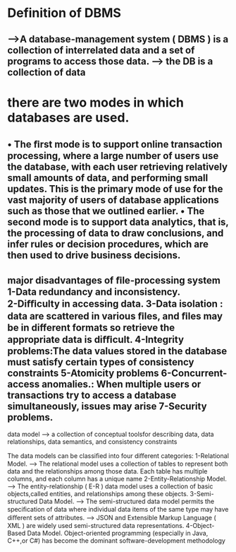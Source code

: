 # Definition of DBMS
-->A database-management system ( DBMS ) is a collection of interrelated data and a set of programs to access those data.
--> the DB is a collection of data
-------------------------------------------------------------------------------------------------------------------------------
# there are two modes in which databases are used.
• The ﬁrst mode is to support online transaction processing, where a large number of users use the database, with each user retrieving relatively small amounts of
data, and performing small updates. This is the primary mode of use for the vast majority of users of database applications such as those that we outlined earlier.
• The second mode is to support data analytics, that is, the processing of data to draw conclusions, and infer rules or decision procedures, which are then used to drive business decisions.
-----------------------------------------------------------------------------------------------------------------------------------------------------------------------------
major disadvantages of ﬁle-processing system
1-Data redundancy and inconsistency.         
2-Diﬃculty in accessing data.
3-Data isolation : data are scattered in various ﬁles, and ﬁles may be in different formats so retrieve the appropriate data is diﬃcult.
4-Integrity problems:The data values stored in the database must satisfy certain types of consistency constraints
5-Atomicity problems 
6-Concurrent-access anomalies.: When multiple users or transactions try to access a database simultaneously, issues may arise
7-Security problems.
----------------------------------------------------------------------------------------------------------------------------------------------------------------------------------
data model
--> a collection of conceptual toolsfor describing data, data relationships, data semantics, and consistency constraints

The data models can be classiﬁed into four diﬀerent categories:
1-Relational Model. 
--> The relational model uses a collection of tables to represent both data and the relationships among those data. 
Each table has multiple columns, and each column has a unique name
2-Entity-Relationship Model. 
--> The entity-relationship ( E-R ) data model uses a collection of basic objects,called entities, and relationships among these objects.
3-Semi-structured Data Model.
--> The semi-structured data model permits the speciﬁcation of data where individual data items of the same type may have diﬀerent
sets of attributes.
--> JSON and Extensible Markup Language ( XML ) are widely used semi-structured data representations.
4-Object-Based Data Model. Object-oriented programming (especially in Java, C++,or C#) has become the dominant software-development methodology
